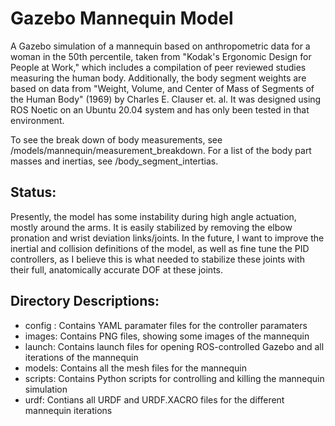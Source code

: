# Gazebo Mannequin Model
A Gazebo simulation of a mannequin based on anthropometric data for a woman in the 50th percentile, taken from "Kodak's Ergonomic Design for People at Work," which includes a compilation of peer reviewed studies measuring the human body. Additionally, the body segment weights are based on data from "Weight, Volume, and Center of Mass of Segments of the Human Body" (1969) by Charles E. Clauser et. al. It was designed using ROS Noetic on an Ubuntu 20.04 system and has only been tested in that environment.

To see the break down of body measurements, see /models/mannequin/measurement_breakdown. For a list of the body part masses and inertias, see /body_segment_intertias. 

## Status:
Presently, the model has some instability during high angle actuation, mostly around the arms. It is easily stabilized by removing the elbow pronation and wrist deviation links/joints. In the future, I want to improve the inertial and collision definitions of the model, as well as fine tune the PID controllers, as I believe this is what needed to stabilize these joints with their full, anatomically accurate DOF at these joints.

## Directory Descriptions:
* config : Contains YAML paramater files for the controller paramaters
* images: Contains PNG files, showing some images of the mannequin
* launch: Contains launch files for opening ROS-controlled Gazebo and all iterations of the mannequin
* models: Contains all the mesh files for the mannequin
* scripts: Contains Python scripts for controlling and killing the mannequin simulation
* urdf: Contians all URDF and URDF.XACRO files for the different mannequin iterations
